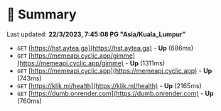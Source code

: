 # 📖 Summary
Last updated: **22/3/2023, 7:45:08 PG "Asia/Kuala_Lumpur"**

- `GET` [https://hst.aytea.ga](https://hst.aytea.ga) - **Up** (686ms)
- `GET` [https://memeapi.cyclic.app/gimme](https://memeapi.cyclic.app/gimme) - **Up** (1311ms)
- `GET` [https://memeapi.cyclic.app](https://memeapi.cyclic.app) - **Up** (743ms)
- `GET` [https://klik.ml/health](https://klik.ml/health) - **Up** (2165ms)
- `GET` [https://dumb.onrender.com](https://dumb.onrender.com) - **Up** (760ms)
